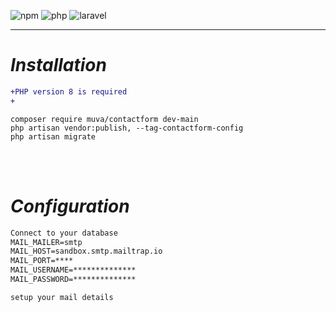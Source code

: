 <!--Heading-->
![npm](https://img.shields.io/npm/v/npm
) ![php](https://img.shields.io/badge/php-v8.0-v8
) ![laravel](https://img.shields.io/badge/laravel-v9.0-v8
)

---


# _Installation_

```diff
+PHP version 8 is required
+
```
```
composer require muva/contactform dev-main
php artisan vendor:publish, --tag-contactform-config
php artisan migrate 
```
<br/>
<br/>

# _Configuration_
```diff
Connect to your database
MAIL_MAILER=smtp
MAIL_HOST=sandbox.smtp.mailtrap.io
MAIL_PORT=****
MAIL_USERNAME=**************
MAIL_PASSWORD=**************

setup your mail details 
```

